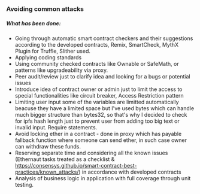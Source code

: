 ### Avoiding common attacks

##### What has been done:
- Going through automatic smart contract checkers and their suggestions according to the developed contracts, Remix, SmartCheck, MythX Plugin for Truffle, Slither used.
- Applying coding standards
- Using community checked contracts like Ownable or SafeMath, or patterns like upgradeability via proxy.
- Peer audit/review just to clarify idea and looking for a bugs or potential issues
- Introduce idea of contract owner or admin just to limit the access to special functionalities like circuit breaker, Access Restriction pattern
- Limiting user input some of the variables are limitted automatically beacuse they have a limited space but I've used bytes which can handle much bigger structure than bytes32, so that's why I decided to check for ipfs hash length just to prevent user from adding too big text or invalid input. Require statements.
- Avoid locking ether in a contract - done in proxy which has payable fallback function where someone can send ether, in such case owner can withdraw
these funds.
- Reserving separate time and considering all the known issues (Ethernaut tasks treated as a checklist & https://consensys.github.io/smart-contract-best-practices/known_attacks/) in accordance with developed contracts
- Analysis of business logic in application with full coverage through unit testing.
